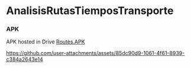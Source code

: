 # AnalisisRutasTiemposTransporte
### APK
APK hosted in Drive
[Routes.APK](https://drive.google.com/file/d/15-bm1rYyvufZsNtL79_YxVrnv_sgEhvu/view?usp=drive_link)


https://github.com/user-attachments/assets/85dc90d9-1061-4f61-8939-c384a2643e14
